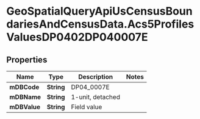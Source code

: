 # GeoSpatialQueryApiUsCensusBoundariesAndCensusData.Acs5ProfilesValuesDP0402DP040007E

## Properties

Name | Type | Description | Notes
------------ | ------------- | ------------- | -------------
**mDBCode** | **String** | DP04_0007E | 
**mDBName** | **String** | 1-unit, detached | 
**mDBValue** | **String** | Field value | 


